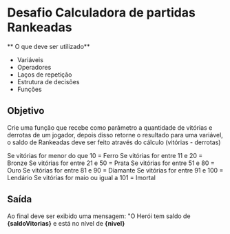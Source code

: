 # Desafio Calculadora de partidas Rankeadas

** O que deve ser utilizado**

- Variáveis
- Operadores
- Laços de repetição
- Estrutura de decisões
- Funções

## Objetivo

Crie uma função que recebe como parâmetro a quantidade de
vitórias e derrotas de um jogador, depois disso
retorne o resultado para uma variável, o saldo de
Rankeadas deve ser feito através do cálculo (vitórias - derrotas)

Se vitórias for menor do que 10 = Ferro
Se vitórias for entre 11 e 20 = Bronze
Se vitórias for entre 21 e 50 = Prata
Se vitórias for entre 51 e 80 = Ouro
Se vitórias for entre 81 e 90 = Diamante
Se vitórias for entre 91 e 100 = Lendário
Se vitórias for maio ou igual a 101 = Imortal

## Saída

Ao final deve ser exibido uma mensagem:
"O Herói tem saldo de **{saldoVitorias}** e está no nível de **{nivel}**